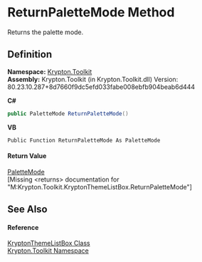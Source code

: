 # ReturnPaletteMode Method


Returns the palette mode.



## Definition
**Namespace:** <a href="79d2eac2-21f4-54ff-7552-b20c33c30600.md">Krypton.Toolkit</a>  
**Assembly:** Krypton.Toolkit (in Krypton.Toolkit.dll) Version: 80.23.10.287+8d7660f9dc5efd033fabe008ebfb904beab6d444

**C#**
``` C#
public PaletteMode ReturnPaletteMode()
```
**VB**
``` VB
Public Function ReturnPaletteMode As PaletteMode
```



#### Return Value
<a href="5a763116-fcba-0451-7e14-4d1c25fa237f.md">PaletteMode</a>  
\[Missing &lt;returns&gt; documentation for "M:Krypton.Toolkit.KryptonThemeListBox.ReturnPaletteMode"\]

## See Also


#### Reference
<a href="07ceffc3-e890-2bae-9754-3823df6ca628.md">KryptonThemeListBox Class</a>  
<a href="79d2eac2-21f4-54ff-7552-b20c33c30600.md">Krypton.Toolkit Namespace</a>  
